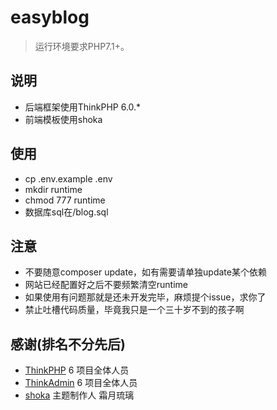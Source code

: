 easyblog
===============

> 运行环境要求PHP7.1+。

## 说明

* 后端框架使用ThinkPHP 6.0.*
* 前端模板使用shoka

## 使用

* cp .env.example .env
* mkdir runtime
* chmod 777 runtime
* 数据库sql在/blog.sql

## 注意

* 不要随意composer update，如有需要请单独update某个依赖
* 网站已经配置好之后不要频繁清空runtime
* 如果使用有问题那就是还未开发完毕，麻烦提个issue，求你了
* 禁止吐槽代码质量，毕竟我只是一个三十岁不到的孩子啊

## 感谢(排名不分先后)

* [ThinkPHP](http://www.thinkphp.cn/) 6 项目全体人员
* [ThinkAdmin](https://thinkadmin.top/) 6 项目全体人员
* [shoka](https://shoka.lostyu.me/) 主题制作人 霜月琉璃

